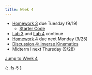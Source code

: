 ```yaml
---
title: Week 4
---
```


- [Homework 3](./assets/homework/hw3_fk.pdf) due Tuesday (9/19)
    - [Starter Code](./assets/homework/hw3_starter.zip)
- [Lab 3](https://ucb-ee106.github.io/eecs106a-fa23site/assets/labs/lab3.pdf) and [Lab 4](https://ucb-ee106.github.io/eecs106a-fa23site/assets/labs/lab4.pdf) continue
- [Homework 4](./assets/homework/hw4_ik.pdf) due next Monday (9/25)
- [Discussion 4: Inverse Kinematics](./assets/disc/disc4_ik.pdf)
- Midterm I next Thursday (9/28)

<a href="#Week4">Jump to Week 4 </a>

{: .fs-5 }
